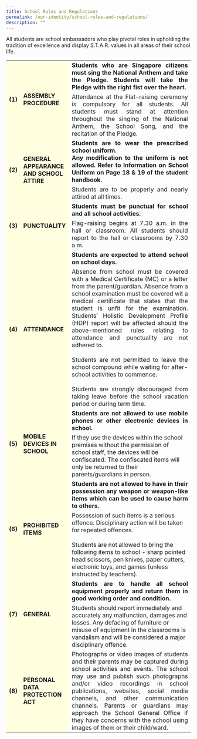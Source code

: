 ```yaml
---
title: School Rules and Regulations
permalink: /our-identity/school-rules-and-regulations/
description: ""
---
```

All students are school ambassadors who play pivotal roles in upholding the tradition of excellence and display S.T.A.R. values in all areas of their school life.
<table>
<tbody>
		<tr>
	<td style="font-weight:bold; background-color:lightyellow" rowspan="3">(1)</td>
	<td style="font-weight:bold; background-color:lightyellow; width:100px" rowspan="3"> ASSEMBLY PROCEDURE</td>
	</tr>
	<tr>
	<td style="font-weight:bold; text-align:justify">Students who are Singapore citizens must sing the National Anthem and take the Pledge. Students will take the Pledge with the right fist over the heart.</td>
	</tr>
	<tr style="text-align:justify">
	<td>Attendance at the Flat-raising ceremony is compulsory for all students. All students must stand at attention throughout the singing of the National Anthem, the School Song, and the recitation of the Pledge.</td>
	</tr>	
	<tr>
	<td style="font-weight:bold; background-color:lightyellow" rowspan="3">(2)</td>
	<td style="font-weight:bold; background-color:lightyellow; width:100px" rowspan="3"> GENERAL APPEARANCE AND SCHOOL ATTIRE</td>
	</tr>
	<tr>
	<td style="font-weight:bold; text-align:justify">Students are to wear the prescribed school uniform.<br>Any modification to the uniform is not allowed. Refer to Information on School Uniform on Page 18 &amp; 19 of the student handbook.</td>
	</tr>
	<tr>
	<td style="text-align:justify">Students are to be properly and nearly attired at all times.</td>
	</tr>
		<tr>
	<td style="font-weight:bold; background-color:lightyellow" rowspan="3">(3)</td>
	<td style="font-weight:bold; background-color:lightyellow; width:100px" rowspan="3"> PUNCTUALITY</td>
	</tr>
	<tr>
	<td style="font-weight:bold; text-align:justify">Students must be punctual for school and all school activities.</td>
	</tr>
	<tr>
	<td style="text-align:justify">Flag-raising begins at 7.30 a.m. in the hall or classroom. All students should report to the hall or classrooms by 7.30 a.m.</td>
	</tr>
	<tr>
	<td style="font-weight:bold; background-color:lightyellow" rowspan="3">(4)</td>
	<td style="font-weight:bold; background-color:lightyellow; width:100px" rowspan="3"> ATTENDANCE</td>
	</tr>
	<tr>
	<td style="font-weight:bold; text-align:justify">Students are expected to attend school on school days.</td>
	</tr>
	<tr>
	<td style="text-align:justify">Absence from school must be covered with a Medical Certificate (MC) or a letter from the parent/guardian. Absence from a school examination must be covered wit a medical certificate that states that the student is unfit for the examination. Students’ Holistic Development Profile (HDP) report will be affected should the above-mentioned rules relating to attendance and punctuality are not adhered to.<br><br>Students are not permitted to leave the school compound while waiting for after-school activities to commence.<br><br>Students are strongly discouraged from taking leave before the school vacation period or during term time.</td>
	</tr>
	<tr>
	<td style="font-weight:bold; background-color:lightyellow" rowspan="3">(5)</td>
	<td style="font-weight:bold; background-color:lightyellow; width:100px" rowspan="3"> MOBILE DEVICES IN SCHOOL</td>
	</tr>
	<tr>
	<td style="font-weight:bold; text-align:justify">Students are not allowed to use mobile phones or other electronic devices in school.</td>
	</tr>
	<tr>
	<td>If they use the devices within the school premises without the permission of school staff, the devices will be confiscated. The confiscated items will only be returned to their parents/guardians in person.</td>
	</tr>
	<tr>
	<td style="font-weight:bold; background-color:lightyellow" rowspan="3">(6)</td>
	<td style="font-weight:bold; background-color:lightyellow; width:100px" rowspan="3"> PROHIBITED ITEMS</td>
	</tr>
	<tr>
	<td style="font-weight:bold; text-align:justify">Students are not allowed to have in their possession any weapon or weapon-like items which can be used to cause harm to others.</td>
	</tr>
	<tr>
	<td>Possession of such items is a serious offence. Disciplinary action will be taken for repeated offences.<br><br>Students are not allowed to bring the following items to school - sharp pointed head scissors, pen knives, paper cutters, electronic toys, and games (unless instructed by teachers).</td>
	</tr>
	<tr>
	<td style="font-weight:bold; background-color:lightyellow" rowspan="3">(7)</td>
	<td style="font-weight:bold; background-color:lightyellow; width:100px" rowspan="3"> GENERAL</td>
	</tr>
	<tr>
	<td style="font-weight:bold; text-align:justify">Students are to handle all school equipment properly and return them in good working order and condition.</td>
	</tr>
	<tr>
	<td>Students should report immediately and accurately any malfunction, damages and losses. Any defacing of furniture or misuse of equipment in the classrooms is vandalism and will be considered a major disciplinary offence.</td>
	</tr>
	<tr>
	<td style="font-weight:bold; background-color:lightyellow" rowspan="3">(8)</td>
	<td style="font-weight:bold; background-color:lightyellow; width:100px" rowspan="3"> PERSONAL DATA PROTECTION ACT</td>
	</tr>
	<tr>
	<td style="text-align:justify">Photographs or video images of students and their parents may be captured during school activities and events. The school may use and publish such photographs and/or video recordings in school publications, websites, social media channels, and other communication channels. Parents or guardians may approach the School General Office if they have concerns with the school using images of them or their child/ward.</td>
	</tr>
</tbody></table>